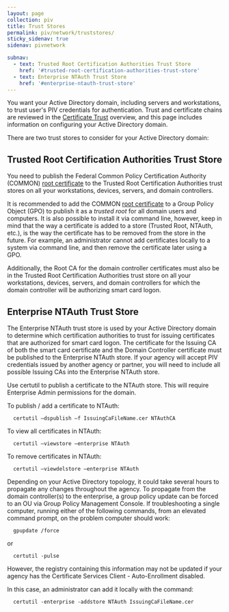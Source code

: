 ```yaml
---
layout: page
collection: piv
title: Trust Stores
permalink: piv/network/truststores/
sticky_sidenav: true
sidenav: pivnetwork

subnav:
  - text: Trusted Root Certification Authorities Trust Store
    href: '#trusted-root-certification-authorities-trust-store'
  - text: Enterprise NTAuth Trust Store
    href: '#enterprise-ntauth-trust-store'
---
```


You want your Active Directory domain, including servers and workstations, to trust user's PIV credentials for authentication.  Trust and certificate chains are reviewed in the [Certificate Trust](../../piv/trust/) overview, and this page includes information on configuring your Active Directory domain.

There are two trust stores to consider for your Active Directory domain:

##  Trusted Root Certification Authorities Trust Store
You need to publish the Federal Common Policy Certification Authority (COMMON) [root certificate]({{site.baseurl}}/pivcertchains/#download-root-and-intermediate-certificates) to the Trusted Root Certification Authorities trust stores on all your workstations, devices, servers, and domain controllers.   

It is recommended to add the COMMON [root certificate]({{site.baseurl}}/pivcertchains/#download-root-and-intermediate-certificates) to a Group Policy Object (GPO) to publish it as a _trusted root_ for all domain users and computers.  It is also possible to install it via command line, however, keep in mind that the way a certificate is added to a store (Trusted Root, NTAuth, etc.), is the way the certificate has to be removed from the store in the future.  For example, an administrator cannot add certificates locally to a system via command line, and then remove the certificate later using a GPO.

Additionally, the Root CA for the domain controller certificates must also be in the Trusted Root Certification Authorities trust store on all your workstations, devices, servers, and domain controllers for which the domain controller will be authorizing smart card logon.

## Enterprise NTAuth Trust Store
The Enterprise NTAuth trust store is used by your Active Directory domain to determine which certification authorities to trust for issuing certificates that are authorized for smart card logon.  The certificate for the Issuing CA of both the smart card certificate and the Domain Controller certificate must be published to the Enterprise NTAuth store.  If your agency will accept PIV credentials issued by another agency or partner, you will need to include all possible Issuing CAs into the Enterprise NTAuth store.

Use certutil to publish a certificate to the NTAuth store.  This will require Enterprise Admin permissions for the domain. 

To publish / add a certificate to NTAuth:


```
  certutil –dspublish –f IssuingCaFileName.cer NTAuthCA
```

To view all certificates in NTAuth:  

```
  certutil –viewstore –enterprise NTAuth
```

To remove certificates in NTAuth:  

```
  certutil –viewdelstore –enterprise NTAuth
```

Depending on your Active Directory topology, it could take several hours to propagate any changes throughout the agency. To propagate from the domain controller(s) to the enterprise, a group policy update can be forced to an OU via Group Policy Management Console.  If troubleshooting a single computer, running either of the following commands, from an elevated command prompt, on the problem computer should work: 

```
  gpupdate /force
```

or

```
  certutil -pulse
```

However, the registry containing this information may not be updated if your agency has the Certificate Services Client - Auto-Enrollment disabled.

In this case, an administrator can add it locally with the command:

```
  certutil -enterprise -addstore NTAuth IssuingCaFileName.cer
```

